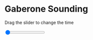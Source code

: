 <h1>Gaberone Sounding</h1>
<p>Drag the slider to change the time</p>

<div class="slidecontainer">
<input oninput='setImage(this)' class="slider" type="range" min="0" max="6" value="0" step="1" />
<img id='img'/>
</div>

<script>
var img = document.getElementById('img');
var img_array = ['/assets/images/skwt/skd_gaberone_wrfout_d01_2020-04-17_12:00:00.png',
'/assets/images/skwt/skd_gaberone_wrfout_d01_2020-04-17_18:00:00.png',
'/assets/images/skwt/skd_gaberone_wrfout_d01_2020-04-18_00:00:00.png',
'/assets/images/skwt/skd_gaberone_wrfout_d01_2020-04-18_06:00:00.png',
'/assets/images/skwt/skd_gaberone_wrfout_d01_2020-04-18_12:00:00.png',
'/assets/images/skwt/skd_gaberone_wrfout_d01_2020-04-18_18:00:00.png',];
function setImage(obj)
{
        var value = obj.value;
        img.src = img_array[value];

}
</script>
